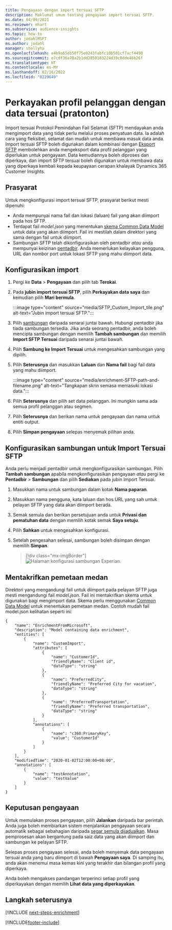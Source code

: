 ```yaml
---
title: Pengayaan dengan import tersuai SFTP
description: Maklumat umum tentang pengayaan import tersuai SFTP.
ms.date: 04/09/2021
ms.reviewer: mhart
ms.subservice: audience-insights
ms.topic: how-to
author: jodahlMSFT
ms.author: jodahl
manager: shellyha
ms.openlocfilehash: e4b9a65eb50f75e0243fabfc10b501cf7acf4490
ms.sourcegitcommit: e7cdf36a78a2b1dd2850183224d39c8dde46b26f
ms.translationtype: HT
ms.contentlocale: ms-MY
ms.lasthandoff: 02/16/2022
ms.locfileid: "8229649"
---
```

# <a name="enrich-customer-profiles-with-custom-data-preview"></a>Perkayakan profil pelanggan dengan data tersuai (pratonton)

Import tersuai Protokol Pemindahan Fail Selamat (SFTP) mendayakan anda mengimport data yang tidak perlu melalui proses penyatuan data. Ia adalah cara yang fleksibel, selamat dan mudah untuk membawa masuk data anda. Import tersuai SFTP boleh digunakan dalam kombinasi dengan [Eksport SFTP](export-sftp.md) membolehkan anda mengeksport data profil pelanggan yang diperlukan untuk pengayaan. Data kemudiannya boleh diproses dan diperkaya, dan import SFTP tersuai boleh digunakan untuk membawa data yang diperkaya kembali kepada keupayaan cerapan khalayak Dynamics 365 Customer Insights.

## <a name="prerequisites"></a>Prasyarat

Untuk mengkonfigurasi import tersuai SFTP, prasyarat berikut mesti dipenuhi:

- Anda mempunyai nama fail dan lokasi (laluan) fail yang akan diimport pada hos SFTP.
- Terdapat fail *model.json* yang menentukan [skema Common Data Model](/common-data-model/) untuk data yang akan diimport. Fail ini mestilah dalam direktori yang sama dengan fail untuk diimport.
- Sambungan SFTP telah dikonfigurasikan oleh pentadbir *atau* anda mempunyai keizinan [pentadbir](permissions.md#administrator). Anda memerlukan kelayakan pengguna, URL dan nombor port untuk lokasi SFTP yang mahu diimport data.


## <a name="configure-the-import"></a>Konfigurasikan import

1. Pergi ke **Data** > **Pengayaan** dan pilih tab **Terokai**.

1. Pada **jubin import tersuai SFTP**, pilih **Perkayakan data saya** dan kemudian pilih **Mari bermula**.

   :::image type="content" source="media/SFTP_Custom_Import_tile.png" alt-text="Jubin import tersuai SFTP.":::

1. Pilih [sambungan](connections.md) daripada senarai juntai bawah. Hubungi pentadbir jika tiada sambungan tersedia. Jika anda seorang pentadbir, anda boleh mencipta sambungan dengan memilih **Tambah sambungan** dan memilih **Import SFTP Tersuai** daripada senarai juntai bawah.

1. Pilih **Sambung ke Import Tersuai** untuk mengesahkan sambungan yang dipilih.

1.  Pilih **Seterusnya** dan masukkan **Laluan** dan **Nama fail** bagi fail data yang mahu diimport.

    :::image type="content" source="media/enrichment-SFTP-path-and-filename.png" alt-text="Tangkapan skrin semasa memasuki lokasi data.":::

1. Pilih **Seterusnya** dan pilih set data pelanggan. Ini mungkin sama ada semua profil pelanggan atau segmen.

1. Pilih **Seterusnya** dan berikan nama untuk pengayaan dan nama untuk entiti output. 

1. Pilih **Simpan pengayaan** selepas menyemak pilihan anda.

## <a name="configure-the-connection-for-sftp-custom-import"></a>Konfigurasikan sambungan untuk Import Tersuai SFTP 

Anda perlu menjadi pentadbir untuk mengkonfigurasikan sambungan. Pilih **Tambah sambungan** apabila mengkonfigurasikan pengayaan *atau* pergi ke **Pentadbir** > **Sambungan** dan pilih **Sediakan** pada jubin Import Tersuai.

1. Masukkan nama untuk sambungan dalam kotak **Nama paparan**.

1. Masukkan nama pengguna, kata laluan dan hos URL yang sah untuk pelayan SFTP yang data akan diimport berada.

1. Semak semula dan berikan persetujuan anda untuk **Privasi dan pematuhan data** dengan memilih kotak semak **Saya setuju**.

1. Pilih **Sahkan** untuk mengesahkan konfigurasi.

1. Setelah pengesahan selesai, sambungan boleh disimpan dengan memilih **Simpan**.

   > [!div class="mx-imgBorder"]
   > ![Halaman konfigurasi sambungan Experian.](media/enrichment-SFTP-connection.png "Halaman konfigurasi sambungan Experian")


## <a name="defining-field-mappings"></a>Mentakrifkan pemetaan medan 

Direktori yang mengandungi fail untuk diimport pada pelayan SFTP juga mesti mengandungi fail *model.json*. Fail ini mentakrifkan skema untuk digunakan bagi mengimport data. Skema perlu menggunakan [Common Data Model](/common-data-model/) untuk menentukan pemetaan medan. Contoh mudah fail model.json kelihatan seperti ini:

```
{
    "name": "EnrichmentFromMicrosoft",
    "description": "Model containing data enrichment",
    "entities": [
        {
            "name": "CustomImport",
            "attributes": [
                {
                    "name": "CustomerId",
                    "friendlyName": "Client id",
                    "dataType": "string"
                },
                {
                    "name": "PreferredCity",
                    "friendlyName": "Preferred City for vacation",
                    "dataType": "string"
                },
                {
                    "name": "PreferredTransportation",
                    "friendlyName": "Preferred transportation",
                    "dataType": "string"
                }
            ],
            "annotations": [
                {
                    "name": "c360:PrimaryKey",
                    "value": "CustomerId"
                }
            ]
        }
    ],
    "modifiedTime": "2020-01-02T12:00:00+08:00",
    "annotations": [
        {
            "name": "testAnnotation",
            "value": "testValue"
        }
    ]
}
```

## <a name="enrichment-results"></a>Keputusan pengayaan

Untuk memulakan proses pengayaan, pilih **Jalankan** daripada bar perintah. Anda juga boleh membiarkan sistem menjalankan pengayaan secara automatik sebagai sebahagian daripada [segar semula dijadualkan](system.md#schedule-tab). Masa pemprosesan akan bergantung pada saiz data yang akan diimport dan sambungan ke pelayan SFTP.

Selepas proses pengayaan selesai, anda boleh menyemak data pengayaan tersuai anda yang baru diimport di bawah **Pengayaan saya**. Di samping itu, anda akan menemui masa kemas kini yang terakhir dan bilangan profil yang diperkaya.

Anda boleh mengakses pandangan terperinci setiap profil yang diperkayakan dengan memilih **Lihat data yang diperkayakan**.

## <a name="next-steps"></a>Langkah seterusnya

[!INCLUDE [next-steps-enrichment](../includes/next-steps-enrichment.md)]

[!INCLUDE[footer-include](../includes/footer-banner.md)]
